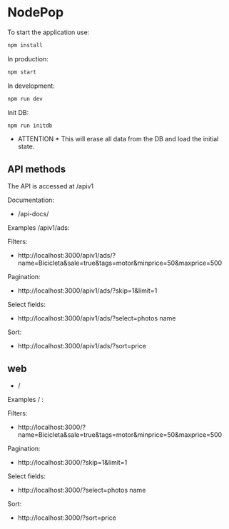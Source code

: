 # NodePop

To start the application use:

```sh
npm install
```

In production:

```sh
npm start
```

In development:

```sh
npm run dev
```

Init DB:

```sh
npm run initdb
```

* ATTENTION * This will erase all data from the DB and load the initial state.

## API methods

The API is accessed at /apiv1

Documentation:

- /api-docs/

Examples /apiv1/ads:

Filters:
- http://localhost:3000/apiv1/ads/?name=Bicicleta&sale=true&tags=motor&minprice=50&maxprice=500

Pagination:
- http://localhost:3000/apiv1/ads/?skip=1&limit=1

Select fields:
- http://localhost:3000/apiv1/ads/?select=photos name 

Sort:
- http://localhost:3000/apiv1/ads/?sort=price 


## web

- /

Examples / :

Filters:
- http://localhost:3000/?name=Bicicleta&sale=true&tags=motor&minprice=50&maxprice=500

Pagination:
- http://localhost:3000/?skip=1&limit=1

Select fields:
- http://localhost:3000/?select=photos name 

Sort:
- http://localhost:3000/?sort=price 
